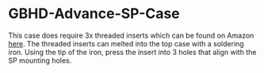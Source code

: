 # GBHD-Advance-SP-Case

This case does require 3x threaded inserts which can be found on Amazon [here](https://www.amazon.com/M2x4-0mm-OD3-6mm-Staking-Threaded-Inserts/dp/B08T7NDPQC/ref=sr_1_11?keywords=m2+threaded+insert&qid=1668797489&sprefix=m2+threade%2Caps%2C231&sr=8-11). The threaded inserts can melted into the top case with a soldering iron. Using the tip of the iron, press the insert into 3 holes that align with the SP mounting holes.
